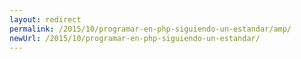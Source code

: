 ```yaml
---
layout: redirect
permalink: /2015/10/programar-en-php-siguiendo-un-estandar/amp/
newUrl: /2015/10/programar-en-php-siguiendo-un-estandar/
---
```

